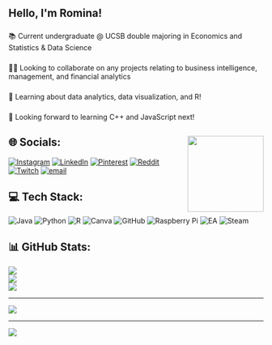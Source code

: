 ## Hello, I'm Romina!
###
  📚 Current undergraduate @ UCSB double majoring in Economics and Statistics & Data Science 
####
###
  👩‍💻 Looking to collaborate on any projects relating to business intelligence, management, and financial analytics
###
###
  🌱 Learning about data analytics, data visualization, and R! 
###
### 
  🤝 Looking forward to learning C++ and JavaScript next!
###
##
<img align="right" height="150" src="https://media3.giphy.com/media/v1.Y2lkPTc5MGI3NjExeHBoZHFxdmF6YzEzNW05aWc5ZXkwYzIybTVlcnAxODFnMXJlaTJpbSZlcD12MV9pbnRlcm5hbF9naWZfYnlfaWQmY3Q9Zw/lP8ezu4iNVmZYOZn3j/giphy.gif"  />

###

## 🌐 Socials:
[![Instagram](https://img.shields.io/badge/Instagram-%23E4405F.svg?logo=Instagram&logoColor=white)](https://instagram.com/romainel3ttuce) [![LinkedIn](https://img.shields.io/badge/LinkedIn-%230077B5.svg?logo=linkedin&logoColor=white)](https://linkedin.com/in/romina-sarfehnia-3976072a0) [![Pinterest](https://img.shields.io/badge/Pinterest-%23E60023.svg?logo=Pinterest&logoColor=white)](https://pinterest.com/romainel3ttuce) [![Reddit](https://img.shields.io/badge/Reddit-%23FF4500.svg?logo=Reddit&logoColor=white)](https://reddit.com/user/romainel3ttuce) [![Twitch](https://img.shields.io/badge/Twitch-%239146FF.svg?logo=Twitch&logoColor=white)](https://twitch.tv/romainel3ttuce) [![email](https://img.shields.io/badge/Email-D14836?logo=gmail&logoColor=white)](mailto:romina.sarfehnia@gmail.com) 

## 💻 Tech Stack:
![Java](https://img.shields.io/badge/java-%23ED8B00.svg?style=flat-square&logo=openjdk&logoColor=white) ![Python](https://img.shields.io/badge/python-3670A0?style=flat-square&logo=python&logoColor=ffdd54) ![R](https://img.shields.io/badge/r-%23276DC3.svg?style=flat-square&logo=r&logoColor=white) ![Canva](https://img.shields.io/badge/Canva-%2300C4CC.svg?style=flat-square&logo=Canva&logoColor=white) ![GitHub](https://img.shields.io/badge/github-%23121011.svg?style=flat-square&logo=github&logoColor=white) ![Raspberry Pi](https://img.shields.io/badge/-Raspberry_Pi-C51A4A?style=flat-square&logo=Raspberry-Pi) ![EA](https://img.shields.io/badge/ea-%23000000.svg?style=flat-square&logo=ea&logoColor=white) ![Steam](https://img.shields.io/badge/steam-%23000000.svg?style=flat-square&logo=steam&logoColor=white)
## 📊 GitHub Stats:
![](https://github-readme-stats.vercel.app/api?username=romainlettuce&theme=onedark&hide_border=false&include_all_commits=true&count_private=false)<br/>
![](https://nirzak-streak-stats.vercel.app/?user=romainlettuce&theme=onedark&hide_border=false)<br/>
![](https://github-readme-stats.vercel.app/api/top-langs/?username=romainlettuce&theme=onedark&hide_border=false&include_all_commits=true&count_private=false&layout=compact)

---
[![](https://visitcount.itsvg.in/api?id=romainlettuce&icon=9&color=7)](https://visitcount.itsvg.in)

<!-- Proudly created with GPRM ( https://gprm.itsvg.in ) -->
---
[![](https://visitcount.itsvg.in/api?id=romainel3ttuce&icon=9&color=10)](https://visitcount.itsvg.in)

<!-- Proudly created with GPRM ( https://gprm.itsvg.in ) -->
